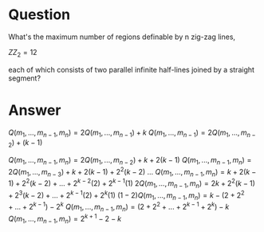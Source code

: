 # Question 

What's the maximum number of regions definable by n zig-zag lines,

$ZZ_2=12$

each of which consists of two parallel infinite half-lines joined by a straight segment?

# Answer

$Q(m_1,...,m_{n-1},m_n)=2Q(m_1,...,m_{n-1})+k$
$Q(m_1,...,m_{n-1})=2Q(m_1,...,m_{n-2})+(k-1)$

$Q(m_1,...,m_{n-1},m_n)=2Q(m_1,...,m_{n-2})+k+2(k-1)$
$Q(m_1,...,m_{n-1},m_n)=2Q(m_1,...,m_{n-3})+k+2(k-1)+2^2(k-2)$
$...$
$Q(m_1,...,m_{n-1},m_n)=k+2(k-1)+2^2(k-2)+...+2^{k-2}(2)+2^{k-1}(1)$
$2Q(m_1,...,m_{n-1},m_n)=2k+2^2(k-1)+2^3(k-2)+...+2^{k-1}(2)+2^{k}(1)$
$(1-2)Q(m_1,...,m_{n-1},m_n)=k-(2+2^2+...+2^{k-1})-2^{k}$
$Q(m_1,...,m_{n-1},m_n)=(2+2^2+...+2^{k-1}+2^{k})-k$
$Q(m_1,...,m_{n-1},m_n)=2^{k+1}-2-k$

